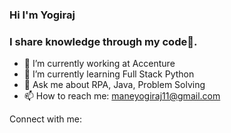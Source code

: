 ### Hi I'm Yogiraj 

### I share knowledge through my code💙️.


- 🔭 I’m currently working at Accenture
- 🌱 I’m currently learning Full Stack Python
- 💬 Ask me about RPA, Java, Problem Solving
- 📫 How to reach me: maneyogiraj11@gmail.com

Connect with me:

<!--
**ylmane/ylmane** is a ✨ _special_ ✨ repository because its `README.md` (this file) appears on your GitHub profile.

Here are some ideas to get you started:

- 🔭 I’m currently working on ...
- 🌱 I’m currently learning ...
- 👯 I’m looking to collaborate on ...
- 🤔 I’m looking for help with ...
- 💬 Ask me about ...
- 📫 How to reach me: ...
- 😄 Pronouns: ...
- ⚡ Fun fact: ...
-->
